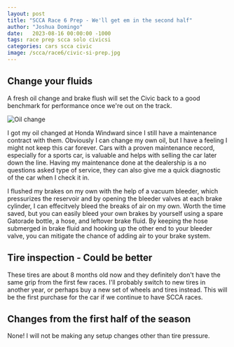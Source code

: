 ```yaml
---
layout: post
title: "SCCA Race 6 Prep - We'll get em in the second half"
author: "Joshua Domingo"
date:   2023-08-16 00:00:00 -1000
tags: race prep scca solo civicsi  
categories: cars scca civic
image: /scca/race6/civic-si-prep.jpg
---
```


## Change your fluids

A fresh oil change and brake flush will set the Civic back to a good benchmark for performance once we're out on the track.

![Oil change](https://sudoyashi.com/assets/img/scca/race6/oilchange.jpg)

I got my oil changed at Honda Windward since I still have a maintenance contract with them. Obviously I can change my own oil, but I have a feeling I might not keep this car forever. Cars with a proven maintenance record, especially for a sports car, is valuable and helps with selling the car later down the line. Having my maintenance done at the dealership is a no questions asked type of service, they can also give me a quick diagnostic of the car when I check it in.

I flushed my brakes on my own with the help of a vacuum bleeder, which pressurizes the reservoir and by opening the bleeder valves at each brake cylinder, I can effecitvely bleed the breaks of air on my own. Worth the time saved, but you can easily bleed your own brakes by yourself using a spare Gatorade bottle, a hose, and leftover brake fluid. By keeping the hose submerged in brake fluid and hooking up the other end to your bleeder valve, you can mitigate the chance of adding air to your brake system.

## Tire inspection - Could be better

These tires are about 8 months old now and they definitely don't have the same grip from the first few races. I'll probably switch to new tires in another year, or perhaps buy a new set of wheels and tires instead. This will be the first purchase for the car if we continue to have SCCA races.

## Changes from the first half of the season

None! I will not be making any setup changes other than tire pressure.

